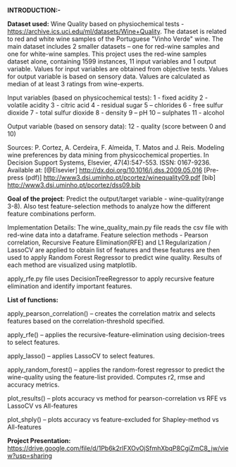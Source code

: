 **INTRODUCTION:-**

**Dataset used:** Wine Quality based on physiochemical tests - https://archive.ics.uci.edu/ml/datasets/Wine+Quality. 
The dataset is related to red and white wine samples of the Portuguese "Vinho Verde" wine. The main dataset includes 2 smaller datasets – one for red-wine samples and one for white-wine samples. 
This project uses the red-wine samples dataset alone, containing 1599 instances, 11 input variables and 1 output variable. 
Values for input variables are obtained from objective tests. Values for output variable is based on sensory data. Values are calculated as median of at least 3 ratings from wine-experts.

Input variables (based on physicochemical tests):
1 - fixed acidity	2 - volatile acidity		3 - citric acid		4 - residual sugar
5 – chlorides		6 - free sulfur dioxide		7 - total sulfur dioxide		8 - density
9 – pH		10 – sulphates		11 - alcohol

Output variable (based on sensory data): 
12 - quality (score between 0 and 10)

Sources: P. Cortez, A. Cerdeira, F. Almeida, T. Matos and J. Reis. 
  Modeling wine preferences by data mining from physicochemical properties.
  In Decision Support Systems, Elsevier, 47(4):547-553. ISSN: 0167-9236.
Available at: [@Elsevier] http://dx.doi.org/10.1016/j.dss.2009.05.016
             	[Pre-press (pdf)] http://www3.dsi.uminho.pt/pcortez/winequality09.pdf
               [bib] http://www3.dsi.uminho.pt/pcortez/dss09.bib

**Goal of the project**: Predict the output/target variable - wine-quality(range 3-8). Also test feature-selection methods to analyze how the different feature combinations perform. 

Implementation Details: 
The wine_quality_main.py file reads the csv file with red-wine data into a dataframe. Feature selection methods - Pearson correlation, Recursive Feature Elimination(RFE) and L1 Regularization / LassoCV are applied to obtain list of features and these features are then used to apply Random Forest Regressor to predict wine quality. 
Results of each method are visualized using matplotlib.

apply_rfe.py file uses DecisionTreeRegressor to apply recursive feature elimination and identify important features. 

**List of functions:** 

apply_pearson_correlation() – creates the correlation matrix and selects features based on the correlation-threshold specified.

apply_rfe() – applies the recursive-feature-elimination using decision-trees to select features.

apply_lasso() – applies LassoCV to select features.

apply_random_forest() – applies the random-forest regressor to predict the wine-quality using the feature-list provided. Computes r2, rmse and accuracy metrics.

plot_results() – plots accuracy vs method for pearson-correlation vs RFE vs LassoCV vs All-features

plot_shply() – plots accuracy vs feature-excluded for Shapley-method vs All-features

**Project Presentation:** https://drive.google.com/file/d/1Pb6k2rlFXOvOjSfmhXbqP8CgiZmC8_jw/view?usp=sharing



